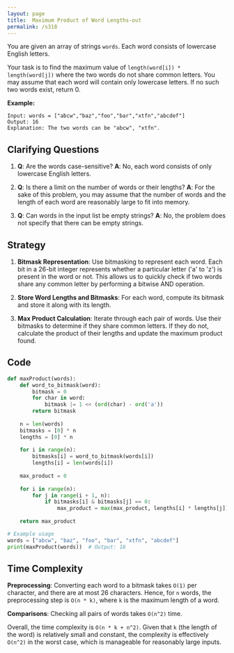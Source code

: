 ```yaml
---
layout: page
title:  Maximum Product of Word Lengths-out
permalink: /s318
---
```


You are given an array of strings `words`. Each word consists of lowercase English letters.

Your task is to find the maximum value of `length(word[i]) * length(word[j])` where the two words do not share common letters. You may assume that each word will contain only lowercase letters. If no such two words exist, return 0.

**Example:**

```plaintext
Input: words = ["abcw","baz","foo","bar","xtfn","abcdef"]
Output: 16
Explanation: The two words can be "abcw", "xtfn".
```

## Clarifying Questions

1. **Q**: Are the words case-sensitive?
   **A**: No, each word consists of only lowercase English letters.
  
2. **Q**: Is there a limit on the number of words or their lengths?
   **A**: For the sake of this problem, you may assume that the number of words and the length of each word are reasonably large to fit into memory.

3. **Q**: Can words in the input list be empty strings?
   **A**: No, the problem does not specify that there can be empty strings.

## Strategy

1. **Bitmask Representation**: Use bitmasking to represent each word. Each bit in a 26-bit integer represents whether a particular letter ('a' to 'z') is present in the word or not. This allows us to quickly check if two words share any common letter by performing a bitwise AND operation.

2. **Store Word Lengths and Bitmasks**: For each word, compute its bitmask and store it along with its length.

3. **Max Product Calculation**: Iterate through each pair of words. Use their bitmasks to determine if they share common letters. If they do not, calculate the product of their lengths and update the maximum product found.

## Code

```python
def maxProduct(words):
    def word_to_bitmask(word):
        bitmask = 0
        for char in word:
            bitmask |= 1 << (ord(char) - ord('a'))
        return bitmask
    
    n = len(words)
    bitmasks = [0] * n
    lengths = [0] * n
    
    for i in range(n):
        bitmasks[i] = word_to_bitmask(words[i])
        lengths[i] = len(words[i])
    
    max_product = 0
    
    for i in range(n):
        for j in range(i + 1, n):
            if bitmasks[i] & bitmasks[j] == 0:
                max_product = max(max_product, lengths[i] * lengths[j])
    
    return max_product

# Example usage
words = ["abcw", "baz", "foo", "bar", "xtfn", "abcdef"]
print(maxProduct(words))  # Output: 16
```

## Time Complexity

**Preprocessing**: Converting each word to a bitmask takes `O(1)` per character, and there are at most 26 characters. Hence, for `n` words, the preprocessing step is `O(n * k)`, where `k` is the maximum length of a word.

**Comparisons**: Checking all pairs of words takes `O(n^2)` time.

Overall, the time complexity is `O(n * k + n^2)`. Given that `k` (the length of the word) is relatively small and constant, the complexity is effectively `O(n^2)` in the worst case, which is manageable for reasonably large inputs.